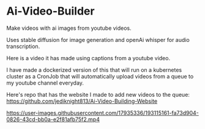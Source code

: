# Ai-Video-Builder

Make videos with ai images from youtube videos.

Uses stable diffusion for image generation and openAi whisper for audio transcription.

Here is a video it has made using captions from a youtube video.

I have made a dockerized version of this that will run on a kubernetes cluster as a CronJob that will automatically upload videos from a queue to my youtube channel everyday.

Here's repo that has the website I made to add new videos to the queue: https://github.com/jediknight813/Ai-Video-Building-Website

https://user-images.githubusercontent.com/17935336/193115161-fa73d904-0826-43cd-bb0a-e2f81afb75f2.mp4

